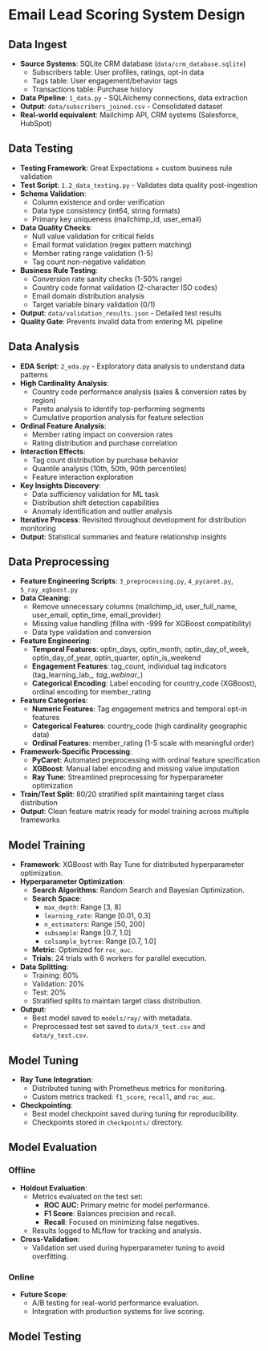 # Email Lead Scoring System Design

## Data Ingest
- **Source Systems**: SQLite CRM database (`data/crm_database.sqlite`)
  - Subscribers table: User profiles, ratings, opt-in data
  - Tags table: User engagement/behavior tags
  - Transactions table: Purchase history
- **Data Pipeline**: `1_data.py` - SQLAlchemy connections, data extraction
- **Output**: `data/subscribers_joined.csv` - Consolidated dataset
- **Real-world equivalent**: Mailchimp API, CRM systems (Salesforce, HubSpot)

## Data Testing
- **Testing Framework**: Great Expectations + custom business rule validation
- **Test Script**: `1.2_data_testing.py` - Validates data quality post-ingestion
- **Schema Validation**:
  - Column existence and order verification
  - Data type consistency (int64, string formats)
  - Primary key uniqueness (mailchimp_id, user_email)
- **Data Quality Checks**:
  - Null value validation for critical fields
  - Email format validation (regex pattern matching)
  - Member rating range validation (1-5)
  - Tag count non-negative validation
- **Business Rule Testing**:
  - Conversion rate sanity checks (1-50% range)
  - Country code format validation (2-character ISO codes)
  - Email domain distribution analysis
  - Target variable binary validation (0/1)
- **Output**: `data/validation_results.json` - Detailed test results
- **Quality Gate**: Prevents invalid data from entering ML pipeline

## Data Analysis
- **EDA Script**: `2_eda.py` - Exploratory data analysis to understand data patterns
- **High Cardinality Analysis**:
  - Country code performance analysis (sales & conversion rates by region)
  - Pareto analysis to identify top-performing segments
  - Cumulative proportion analysis for feature selection
- **Ordinal Feature Analysis**:
  - Member rating impact on conversion rates
  - Rating distribution and purchase correlation
- **Interaction Effects**:
  - Tag count distribution by purchase behavior
  - Quantile analysis (10th, 50th, 90th percentiles)
  - Feature interaction exploration
- **Key Insights Discovery**:
  - Data sufficiency validation for ML task
  - Distribution shift detection capabilities
  - Anomaly identification and outlier analysis
- **Iterative Process**: Revisited throughout development for distribution monitoring
- **Output**: Statistical summaries and feature relationship insights


## Data Preprocessing
- **Feature Engineering Scripts**: `3_preprocessing.py`, `4_pycaret.py`, `5_ray_xgboost.py`
- **Data Cleaning**:
  - Remove unnecessary columns (mailchimp_id, user_full_name, user_email, optin_time, email_provider)
  - Missing value handling (fillna with -999 for XGBoost compatibility)
  - Data type validation and conversion
- **Feature Engineering**:
  - **Temporal Features**: optin_days, optin_month, optin_day_of_week, optin_day_of_year, optin_quarter, optin_is_weekend
  - **Engagement Features**: tag_count, individual tag indicators (tag_learning_lab_*, tag_webinar_*)
  - **Categorical Encoding**: Label encoding for country_code (XGBoost), ordinal encoding for member_rating
- **Feature Categories**:
  - **Numeric Features**: Tag engagement metrics and temporal opt-in features
  - **Categorical Features**: country_code (high cardinality geographic data)
  - **Ordinal Features**: member_rating (1-5 scale with meaningful order)
- **Framework-Specific Processing**:
  - **PyCaret**: Automated preprocessing with ordinal feature specification
  - **XGBoost**: Manual label encoding and missing value imputation
  - **Ray Tune**: Streamlined preprocessing for hyperparameter optimization
- **Train/Test Split**: 80/20 stratified split maintaining target class distribution
- **Output**: Clean feature matrix ready for model training across multiple frameworks

## Model Training
- **Framework**: XGBoost with Ray Tune for distributed hyperparameter optimization.
- **Hyperparameter Optimization**:
  - **Search Algorithms**: Random Search and Bayesian Optimization.
  - **Search Space**:
    - `max_depth`: Range [3, 8]
    - `learning_rate`: Range [0.01, 0.3]
    - `n_estimators`: Range [50, 200]
    - `subsample`: Range [0.7, 1.0]
    - `colsample_bytree`: Range [0.7, 1.0]
  - **Metric**: Optimized for `roc_auc`.
  - **Trials**: 24 trials with 6 workers for parallel execution.
- **Data Splitting**:
  - Training: 60%
  - Validation: 20%
  - Test: 20%
  - Stratified splits to maintain target class distribution.
- **Output**:
  - Best model saved to `models/ray/` with metadata.
  - Preprocessed test set saved to `data/X_test.csv` and `data/y_test.csv`.

## Model Tuning
- **Ray Tune Integration**:
  - Distributed tuning with Prometheus metrics for monitoring.
  - Custom metrics tracked: `f1_score`, `recall`, and `roc_auc`.
- **Checkpointing**:
  - Best model checkpoint saved during tuning for reproducibility.
  - Checkpoints stored in `checkpoints/` directory.

## Model Evaluation
### Offline
- **Holdout Evaluation**:
  - Metrics evaluated on the test set:
    - **ROC AUC**: Primary metric for model performance.
    - **F1 Score**: Balances precision and recall.
    - **Recall**: Focused on minimizing false negatives.
  - Results logged to MLflow for tracking and analysis.
- **Cross-Validation**:
  - Validation set used during hyperparameter tuning to avoid overfitting.

### Online
- **Future Scope**:
  - A/B testing for real-world performance evaluation.
  - Integration with production systems for live scoring.
  
## Model Testing 